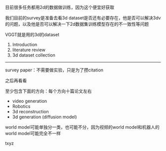目前很多任务都用2d的数据做训练，因为这个便宜好获取

我们目前的survey是准备去看3d dataset是否还有必要存在，他是否可以解决3dv的问题，以及他是否可以解决一下2d数据集训练模型存在的不一致性等问题

VGGT就是用的3d的dataset

1. Introduction
2. literature review
3. 3d dataset collection

---

survey paper：不需要做实验，只是为了攒citation

之后再看看

至少包含下面的方向：每个方向十篇论文左右

- video generation
- Robotics
- 3d reconstruction
- 3d generation (diffusion model)

world model可能单独分一类，也可能不分，因为视频的world model和机器人的world model可能完全不一样

txyz

